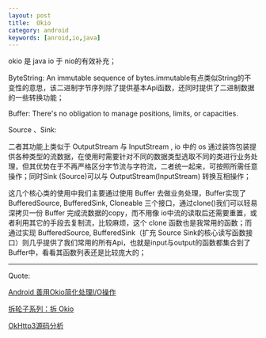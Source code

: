 ```yaml
---
layout: post
title:  Okio
category: android
keywords: [anroid,io,java]
---
```


okio 是 java io 于 nio的有效补充；

ByteString: An immutable sequence of bytes.immutable有点类似String的不变性的意思，该二进制字节序列除了提供基本Api函数，还同时提供了二进制数据的一些转换功能；

Buffer: There's no obligation to manage positions, limits, or capacities.


Source 、Sink:

二者其功能上类似于 OutputStream 与 InputStream , io 中的 os 通过装饰包装提供各种类型的流数据，在使用时需要针对不同的数据类型选取不同的类进行业务处理，但其优势在于不再严格区分字节流与字符流，二者统一起来，可按照所需任意操作；同时Sink (Source)可以与 OutputStream(InputStream) 转换互相操作；


这几个核心类的使用中我们主要通过使用 Buffer 去做业务处理，Buffer实现了 BufferedSource, BufferedSink, Cloneable 三个接口，通过clone()我们可以轻易深拷贝一份 Buffer 完成流数据的copy，而不用像 io中流的读取后还需要重置，或者利用其它的手段去复制流，比较麻烦，这个 clone 函数也是我常用的函数；而通过实现 BufferedSource, BufferedSink（扩充 Source Sink的核心读写函数接口）则几乎提供了我们常用的所有Api，也就是input与output的函数都集合到了Buffer中，看看其函数列表还是比较庞大的；








---

Quote:

[ Android 善用Okio简化处理I/O操作](http://blog.csdn.net/sbsujjbcy/article/details/50523623)

[拆轮子系列：拆 Okio](http://blog.piasy.com/2016/08/04/Understand-Okio/)

[OkHttp3源码分析](http://www.jianshu.com/p/aad5aacd79bf)

